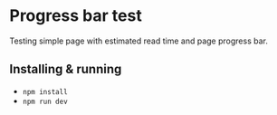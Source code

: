 # Progress bar test

Testing simple page with estimated read time and page progress bar.

## Installing & running

- `npm install`
- `npm run dev`
